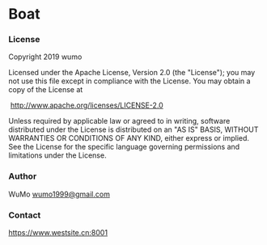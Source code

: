 # Boat

### License

Copyright 2019 wumo

Licensed under the Apache License, Version 2.0 (the "License");
you may not use this file except in compliance with the License.
You may obtain a copy of the License at

​	 http://www.apache.org/licenses/LICENSE-2.0

Unless required by applicable law or agreed to in writing, software
distributed under the License is distributed on an "AS IS" BASIS,
WITHOUT WARRANTIES OR CONDITIONS OF ANY KIND, either express or implied.
See the License for the specific language governing permissions and
limitations under the License.

### Author

WuMo wumo1999@gmail.com

### Contact

https://www.westsite.cn:8001
